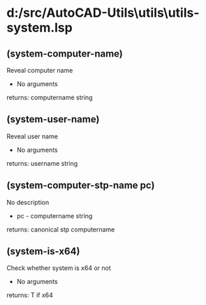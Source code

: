 # d:/src/AutoCAD-Utils\utils\utils-system.lsp
## (system-computer-name)
Reveal computer name
* No arguments
returns: computername string
## (system-user-name)
Reveal user name
* No arguments
returns: username string
## (system-computer-stp-name pc)
No description

* pc - computername string
returns: canonical stp computername
## (system-is-x64)
Check whether system is x64 or not
* No arguments
returns: T if x64
